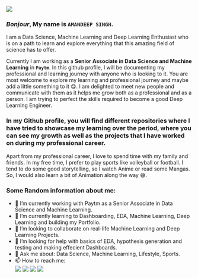 ![](https://github.com/AmandeepSinghDhalla/images/blob/main/intro_github.gif)
### *Bonjour*,  My name is `AMANDEEP SINGH`. 
I am a Data Science, Machine Learning and Deep Learning Enthusiast who is on a path to learn and explore everything that this amazing field of science has to offer. 

Currently I am working as a **Senior Associate in Data Science and Machine Learning** in **`Paytm`**. In this github profile, I will be documenting my professional and learning journey with anyone who is looking to it.
You are most welcome to explore my learning and professional journey and maybe add a little something to it 😋. I am delighted to meet new people and communicate with them as it helps me grow both as a professional and as a person. I am trying to perfect the skills required to become a good Deep Learning Engineer.  

### In my Github profile, you will find different repositories where I have tried to showcase my learning over the period, where you can see my growth as well as the projects that I have worked on during my professional career.

Apart from my professional career, I love to spend time with my family and friends. In my free time, I prefer to play sports like volleyball or football. I tend to do some good storytelling, so I watch Anime or read some Mangas. So, I would also learn a bit of Animation along the way 😅. 

### Some Random information about me:
- 🔭 I’m currently working with Paytm as a Senior Associate in Data Science and Machine Learning.
- 🌱 I’m currently learning to Dashboarding, EDA, Machine Learning, Deep Learning and building my Portfolio.
- 👯 I’m looking to collaborate on real-life Machine Learning and Deep Learning Projects.
- 🤔 I’m looking for help with basics of EDA, hypothesis generation and testing and making effecient Dashboards.
- 💬 Ask me about: Data Science, Machine Learning, Lifestyle, Sports.
- 📫 How to reach me: 
</br>[![](https://github.com/AmandeepSinghDhalla/images/blob/main/icons8-linkedin-64.png)](https://www.linkedin.com/in/amandeepsinghdhalla/) [![](https://github.com/AmandeepSinghDhalla/images/blob/main/icons8-twitter-64.png)](https://twitter.com/AmandeepDhalla) [![](https://github.com/AmandeepSinghDhalla/images/blob/main/icons8-instagram-old-64.png)](https://www.instagram.com/amandeepsinghdhalla/) [![](https://github.com/AmandeepSinghDhalla/images/blob/main/icons8-microsoft-outlook-48.png)](https://www.rapidtables.com/tools/notepad.html?txt=amandeepsinghdhalla%40live.com) 
